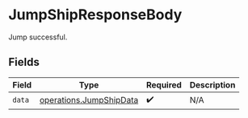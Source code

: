 # JumpShipResponseBody

Jump successful.


## Fields

| Field                                                              | Type                                                               | Required                                                           | Description                                                        |
| ------------------------------------------------------------------ | ------------------------------------------------------------------ | ------------------------------------------------------------------ | ------------------------------------------------------------------ |
| `data`                                                             | [operations.JumpShipData](../../models/operations/jumpshipdata.md) | :heavy_check_mark:                                                 | N/A                                                                |